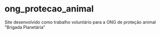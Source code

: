 # ong_protecao_animal
Site desenvolvido como trabalho voluntário para a ONG de proteção animal "Brigada Planetária"
